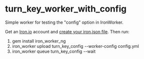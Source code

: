 turn_key_worker_with_config
===========================

Simple worker for testing the "config" option in IronWorker.

Get an [Iron.io](www.iron.io) account and [create your iron.json file](http://dev.iron.io/worker/reference/configuration/). Then run:

1. gem install iron_worker_ng
1. iron_worker upload turn_key_config --worker-config config.yml
1. iron_worker queue turn_key_config --wait

